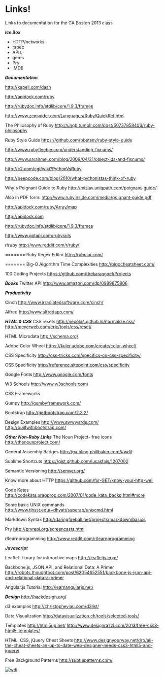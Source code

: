 Links!
==========

Links to documentation for the GA Boston 2013 class.

***Ice Box***
* HTTP/networks
* rspec
* APIs
* gems
* Pry
* IMDB



***Documentation***

http://kapeli.com/dash

http://apidock.com/ruby

http://rubydoc.info/stdlib/core/1.9.3/frames


http://www.zenspider.com/Languages/Ruby/QuickRef.html

The Philosophy of Ruby
http://unqb.tumblr.com/post/50737858406/ruby-philosophy

Ruby Style Guide
https://github.com/bbatsov/ruby-style-guide

http://www.rubyfleebie.com/understanding-fixnums/

http://www.sarahmei.com/blog/2009/04/21/object-ids-and-fixnums/

http://c2.com/cgi/wiki?PythonVsRuby

http://peepcode.com/blog/2010/what-pythonistas-think-of-ruby

Why's Poignant Guide to Ruby 
http://mislav.uniqpath.com/poignant-guide/

Also in PDF form:
http://www.rubyinside.com/media/poignant-guide.pdf

http://apidock.com/ruby/Array/map

http://apidock.com

http://rubydoc.info/stdlib/core/1.9.3/frames

http://www.gotapi.com/rubyrails

r/ruby
http://www.reddit.com/r/ruby/

=======
Ruby Regex Editor
http://rubular.com/

=======
Big-O Algorithm Time Complexities
http://bigocheatsheet.com/

100 Coding Projects
https://github.com/thekarangoel/Projects

***Books***
Twitter API
http://www.amazon.com/dp/0989875806

***Productivity***

Cinch
http://www.irradiatedsoftware.com/cinch/

Alfred
http://www.alfredapp.com/

***HTML & CSS***
CSS resets
http://necolas.github.io/normalize.css/
http://meyerweb.com/eric/tools/css/reset/

HTML Microdata
http://schema.org/

Adobe Color Wheel
https://kuler.adobe.com/create/color-wheel/

CSS Specificity
http://css-tricks.com/specifics-on-css-specificity/

CSS Specificity
http://reference.sitepoint.com/css/specificity

Google Fonts
http://www.google.com/fonts

W3 Schools
http://www.w3schools.com/

CSS Frameworks

Gumpy
http://gumbyframework.com/

Bootstrap
http://getbootstrap.com/2.3.2/

Design Examples
http://www.awwwards.com/
http://builtwithbootstrap.com/


***Other Non-Ruby Links***
The Noun Project- free icons
http://thenounproject.com/


General Assembly Badges
http://ga.bling.phillbaker.com/#wdi):

Sublime Shortcuts
https://gist.github.com/lucasfais/1207002

Semantic Versioning
http://semver.org/

Know more about HTTP
https://github.com/for-GET/know-your-http-well

Code Katas
http://codekata.pragprog.com/2007/01/code_kata_backg.html#more

Some basic UNIX commands
http://www.tjhsst.edu/~dhyatt/superap/unixcmd.html

Markdown Syntax
http://daringfireball.net/projects/markdown/basics

Pry
http://pryrepl.org/screencasts.html

r/learnprogramming
http://www.reddit.com/r/learnprogramming

***Javascript***

Leaflet- library for interactive maps
http://leafletjs.com/

Backbone.js, JSON API, and Relational Data: A Primer
http://robots.thoughtbot.com/post/62054652551/backbone-js-json-api-and-relational-data-a-primer

Angular.js Tutorial
http://learnangularjs.net/

***Design***
http://hackdesign.org/

d3 examples
http://christopheviau.com/d3list/

Data Visualization
http://datavisualization.ch/tools/selected-tools/

Templates
http://html5up.net/
http://www.designrazzi.com/2013/free-css3-html5-templates/

HTML, CSS, jQuery Cheat Sheets
http://www.designyourway.net/drb/all-the-cheat-sheets-an-up-to-date-web-designer-needs-css3-html5-and-jquery/

Free Background Patterns
http://subtlepatterns.com/


[![wdi](http://ga.bling.phillbaker.com/images/shield_imagined_ga_wdi.png)](https://generalassemb.ly/education/web-development-immersive)
